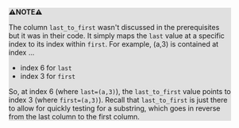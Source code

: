 <div style="margin:2em; background-color: #e0e0e0;">

<strong>⚠️NOTE️️️⚠️</strong>

The column `last_to_first` wasn't discussed in the prerequisites but it was in their code. It simply maps the `last` value at a specific index to its index within `first`. For example, (a,3) is contained at index ...

* index 6 for `last`
* index 3 for `first`

So, at index 6 (where `last=(a,3)`), the `last_to_first` value points to index 3 (where `first=(a,3)`). Recall that `last_to_first` is just there to allow for quickly testing for a substring, which goes in reverse from the last column to the first column.
</div>

